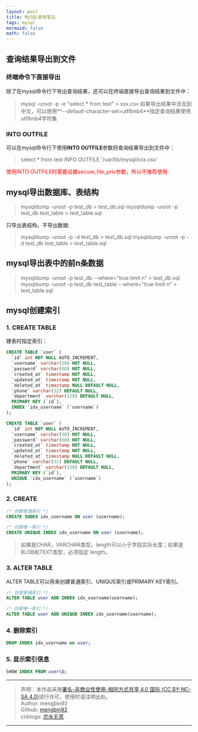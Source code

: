 ```yaml
---
layout: post
title: MySQL使用笔记 
tags: mysql 
mermaid: false
math: false
---  
```


## 查询结果导出到文件  

### 终端命令下直接导出

除了在mysql命令行下导出查询结果，还可以在终端直接导出查询结果到文件中：

> mysql -uroot -p -e "select * from test" > xxx.csv 
> 如果导出结果中涉及到中文，可以使用**--default-character-set=utf8mb4**指定查询结果使用utf8mb4字符集

### INTO OUTFILE  

可以在mysql命令行下使用**INTO OUTFILE**参数将查询结果导出到文件中：

> select * from test INFO OUTFILE '/var/lib/mysql/xxx.csv'

<font color="red">使用INTO OUTFILE时需要设置secure_file_priv参数，所以不推荐使用</font>

## mysql导出数据库、表结构

> mysqldump -uroot -p test_db > test_db.sql
> mysqldump -uroot -p test_db test_table > test_table.sql

只导出表结构，不导出数据:

> mysqldump -uroot -p -d test_db > test_db.sql
> mysqldump -uroot -p -d test_db test_table > test_table.sql

## mysql导出表中的前n条数据

> mysqldump -uroot -p test_db --where="true limit n" > test_db.sql
> mysqldump -uroot -p test_db test_table --where="true limit n" > test_table.sql

## mysql创建索引

### 1. CREATE TABLE

建表时指定索引：  

```sql
CREATE TABLE `user` (
  `id` int NOT NULL AUTO_INCREMENT,
  `username` varchar(30) NOT NULL,
  `password` varchar(60) NOT NULL,
  `created_at` timestamp NOT NULL,
  `updated_at` timestamp NOT NULL,
  `deleted_at` timestamp NULL DEFAULT NULL,
  `phone` varchar(32) DEFAULT NULL,
  `department` varchar(128) DEFAULT NULL,
  PRIMARY KEY (`id`),
  INDEX `idx_username` (`username`)
);

CREATE TABLE `user` (
  `id` int NOT NULL AUTO_INCREMENT,
  `username` varchar(30) NOT NULL,
  `password` varchar(60) NOT NULL,
  `created_at` timestamp NOT NULL,
  `updated_at` timestamp NOT NULL,
  `deleted_at` timestamp NULL DEFAULT NULL,
  `phone` varchar(32) DEFAULT NULL,
  `department` varchar(128) DEFAULT NULL,
  PRIMARY KEY (`id`),
  UNIQUE `idx_username` (`username`)
);
```

### 2. CREATE

```sql
/* 创建普通索引 */
CREATE INDEX idx_username ON user (username);

/* 创建唯一索引 */
CREATE UNIQUE INDEX idx_username ON user (username);
```

> 如果是CHAR，VARCHAR类型，length可以小于字段实际长度；如果是BLOB和TEXT类型，必须指定 length。

### 3. ALTER TABLE

ALTER TABLE可以用来创建普通索引、UNIQUE索引或PRIMARY KEY索引。  

```sql
/* 创建普通索引 */
ALTER TABLE user ADD INDEX idx_username(username);  

/* 创建唯一索引 */
ALTER TABLE user ADD UNIQUE INDEX idx_username(username);  
```  

### 4. 删除索引

```sql
DROP INDEX idx_username on user;
```  

### 5. 显示索引信息  

```sql
SHOW INDEX FROM user\G;
```

---

> 声明：本作品采用[署名-非商业性使用-相同方式共享 4.0 国际 (CC BY-NC-SA 4.0)](https://creativecommons.org/licenses/by-nc-sa/4.0/deed.zh)进行许可，使用时请注明出处。  
> Author: mengbin92  
> Github: [mengbin92](https://mengbin92.github.io/)  
> cnblogs: [恋水无意](https://www.cnblogs.com/lianshuiwuyi/)  

---
